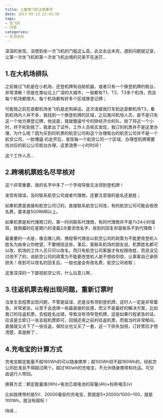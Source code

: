 ```yaml
---
title: 土鳖做飞机注意事项
date: 2017-05-13 22:43:50
tags:
- 坐飞机
- 问题
categories:
- 生活经验
---
```

深深的发现，没想到坐一次飞机的门槛这么高，此文永远未完，遇到问题就记录，让第一次坐飞机和第一次坐飞机出境的兄弟不在迷茫...
<!-- more -->
## 1.在大机场排队

之前做过飞机是在小机场，还登机牌有自助机器，或者只有一个换登机牌的柜台，非常清晰！但是在类似北上广深的大城市，一般都有T1、T2、T3多个机场，而且每个机场都很大，每个机场都有好多个区域换登记牌；

可能我之前在首都机场坐飞机是走狗屎运，这次凌晨我打车到达首都机场T3，看到机场内人并不多，我找到一个换登机牌的区域，之后我问机场人员，是不是只有这一个地方换登记牌，他说是，我就傻逼兮兮的排经济仓的队，拍了将近一个小时，终于轮到我了，我拿出了证件，工作人员核实发现，我订的机票并不是这里办理，为什么呢？因为买到的机票的航空公司和这个办理柜台的航空公司并不是一个航空公司，一脸懵逼
的走开后，发现每一个航空公司一个区域，办理登机牌需要找对应的航公公司柜台办理，这里浪费一小时时间！

这个工作人员...

## 2.跨境机票姓名尽早核对

这个非常重要，我的名字中多了一个字母导致无法领到登机牌！

发现有错误，及时联系航空公司或者代理商，还要注意错的是名还是姓；

如果机票是直接和航空公司订的，直接联系航空公司改，有的航空公司可能会收改名费，基本是500RMB以上。

如果机票是和代理商订的，第一时间联系代理商，有的代理商并不是7x24小时值班，我倒霉的在星期六的凌晨2点要求改名字，收到的回复却是联系不到代理商！

最重要的一点是，像去哪儿网、携程等代理会以航空公司的政策为不能更改登机人姓名为由来让你绝望，不要相信这些，事后，我联系机场的朋友说，机票姓名都可以改，机场的工作人员只可以改名，而只有航空公司客服才有权限改姓，而且没见过改不了的，说航空公司的政策为不能更改登机人是不想给你改，让乘客自己承担损失！收到可以改名的回复后，一般也是会有改名费，航空公司收取；

这里深深的一下鄙视航空公司，什么玩意儿啊...

## 3.往返机票去程出现问题，重新订票时

当发生去程票出现问题，不管是延误、还是没有领到登机牌，这时人一定是非常着急、非常紧张，以至于会选择一些最直接的反感，而又不是最好的解决方案，比如我订的往返机票，去程姓名出错，导致没有领导登机牌，这是如果行程紧急的话，应该是立即订一张去程机票即可，回城还用之前的往返机票，而我当时非常郁闷，直接就又点下了一张往返，保险业也又买了一套，这一下损失加倍，订好票后才想清楚，真是醉了...

## 4.充电宝的计算方式

充电宝额定能量不超160Wh的可以随身携带；超100Wh但不超160Wh的，经航空公司批准且不得超过两个。超过160wh的充电宝，不允许随身携带和托运。可交由送行人带回。

换算方式：额定能量值(Wh)=电池芯或电池的容量(Ah)×标称电压(v)

比如我携带的是5V、20000毫安的充电宝，那就是5×20000/1000=100，就是100Wh，就没有超标！


待续...